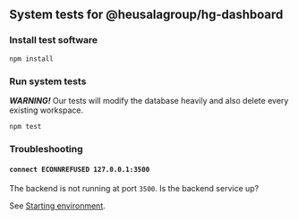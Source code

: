 ## System tests for @heusalagroup/hg-dashboard

### Install test software

```shell
npm install
```

### Run system tests

***WARNING!*** Our tests will modify the database heavily and also delete every existing workspace.

```shell
npm test
```

### Troubleshooting

#### `connect ECONNREFUSED 127.0.0.1:3500`

The backend is not running at port `3500`. Is the backend service up?

See [Starting environment](https://github.com/heusalagroup/hg-dashboard#starting-environment).

